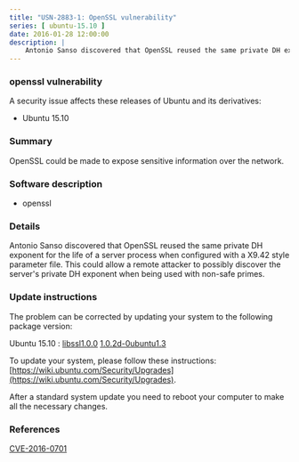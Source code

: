 ```yaml
---
title: "USN-2883-1: OpenSSL vulnerability"
series: [ ubuntu-15.10 ]
date: 2016-01-28 12:00:00
description: |
    Antonio Sanso discovered that OpenSSL reused the same private DH exponent for the life of a server process when configured with a X9.42 style parameter file. This could allow a remote attacker to possibly discover the server&#39;s private DH exponent when being used with non-safe primes. 
--- 
```

 
### openssl vulnerability

A security issue affects these releases of Ubuntu and its derivatives:

* Ubuntu 15.10

### Summary

OpenSSL could be made to expose sensitive information over the network. 

### Software description

* openssl 

### Details

Antonio Sanso discovered that OpenSSL reused the same private DH exponent for the life of a server process when configured with a X9.42 style parameter file. This could allow a remote attacker to possibly discover the server&#39;s private DH exponent when being used with non-safe primes. 

### Update instructions

The problem can be corrected by updating your system to the following package version:

Ubuntu 15.10
 : [libssl1.0.0](https://launchpad.net/ubuntu/+source/openssl) <span> [1.0.2d-0ubuntu1.3](https://launchpad.net/ubuntu/+source/openssl/1.0.2d-0ubuntu1.3) </span> 

To update your system, please follow these instructions: [https://wiki.ubuntu.com/Security/Upgrades](https://wiki.ubuntu.com/Security/Upgrades).

After a standard system update you need to reboot your computer to make all the necessary changes. 

### References

 [CVE-2016-0701](http://people.ubuntu.com/~ubuntu-security/cve/CVE-2016-0701)
 
